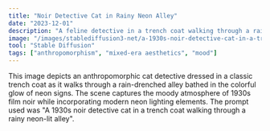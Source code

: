 ```yaml
---
title: "Noir Detective Cat in Rainy Neon Alley"
date: "2023-12-01"
description: "A feline detective in a trench coat walking through a rain-soaked alley illuminated by neon lights, in 1930s noir style"
image: "/images/stablediffusion3-net/a-1930s-noir-detective-cat-in-a-trench-coat-walkin-1749350480916.png"
tool: "Stable Diffusion"
tags: ["anthropomorphism", "mixed-era aesthetics", "mood"]
---
```


This image depicts an anthropomorphic cat detective dressed in a classic trench coat as it walks through a rain-drenched alley bathed in the colorful glow of neon signs. The scene captures the moody atmosphere of 1930s film noir while incorporating modern neon lighting elements. The prompt used was "A 1930s noir detective cat in a trench coat walking through a rainy neon-lit alley".

